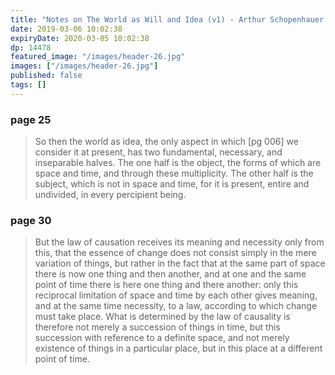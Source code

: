 ```yaml
---
title: "Notes on The World as Will and Idea (v1) - Arthur Schopenhauer - 14478"
date: 2019-03-06 10:02:38
expiryDate: 2020-03-05 10:02:38
dp: 14478
featured_image: "/images/header-26.jpg"
images: ["/images/header-26.jpg"]
published: false
tags: []
---
```




### page 25 

> So then the world as idea, the only aspect in which [pg 006] we consider it at
> present, has two fundamental, necessary, and inseparable halves. The one half is
> the object, the forms of which are space and time, and through these
> multiplicity. The other half is the subject, which is not in space and time, for
> it is present, entire and undivided, in every percipient being.

### page 30 

> But the law of causation receives its meaning and necessity only from this, that
> the essence of change does not consist simply in the mere variation of things,
> but rather in the fact that at the same part of space there is now one thing and
> then another, and at one and the same point of time there is here one thing and
> there another: only this reciprocal limitation of space and time by each other
> gives meaning, and at the same time necessity, to a law, according to which
> change must take place. What is determined by the law of causality is therefore
> not merely a succession of things in time, but this succession with reference to
> a definite space, and not merely existence of things in a particular place, but
> in this place at a different point of time.


